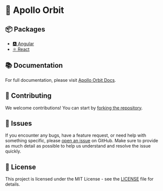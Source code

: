 # 🚀 Apollo Orbit

## 📦 Packages
* [🅰️ Angular](./packages/angular/)
* [⚛️ React](./packages/react/)

## 📚 Documentation

For full documentation, please visit [Apollo Orbit Docs](https://wassim-k.github.io/apollo-orbit).

## 🤝 Contributing

We welcome contributions! You can start by [forking the repository](https://github.com/wassim-k/apollo-orbit/fork).

## 🐛 Issues

If you encounter any bugs, have a feature request, or need help with something specific, please [open an issue](https://github.com/wassim-k/apollo-orbit/issues) on GitHub. Make sure to provide as much detail as possible to help us understand and resolve the issue quickly.

## 📄 License

This project is licensed under the MIT License - see the [LICENSE](https://github.com/wassim-k/apollo-orbit/blob/main/LICENSE) file for details.
